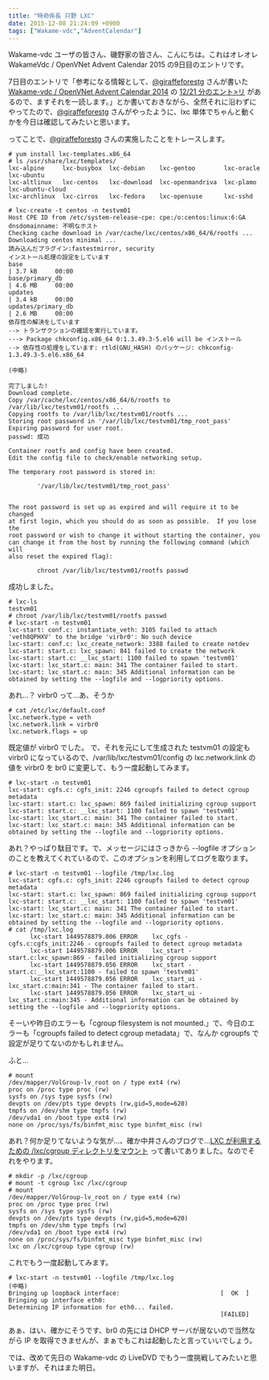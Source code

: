 ```yaml
---
title: "特命係長 只野 LXC"
date: 2015-12-08 21:24:09 +0900
tags: ["Wakame-vdc","AdventCalendar"]
---
```


Wakame-vdc ユーザの皆さん、磯野家の皆さん、こんにちは。これはオレオレ WakameVdc / OpenVNet Advent Calendar 2015 の9日目のエントリです。

7日目のエントリで「参考になる情報として、[@giraffeforestg](https://twitter.com/giraffeforestg) さんが書いた [Wakame-vdc / OpenVNet Advent Calendar 2014](http://www.adventar.org/calendars/577) の [12/21 分のエント>リ](http://giraffeforestg.blog.fc2.com/blog-category-29.html) があるので、ますそれを一読します。」とか書いておきながら、全然それに沿わずにやってたので、[@giraffeforestg](https://twitter.com/giraffeforestg) さんがやったように、lxc 単体でちゃんと動くかを今日は確認してみたいと思います。

<!--more-->

ってことで、[@giraffeforestg](https://twitter.com/giraffeforestg) さんの実施したことをトレースします。

    # yum install lxc-templates.x86_64
    # ls /usr/share/lxc/templates/
    lxc-alpine     lxc-busybox  lxc-debian    lxc-gentoo        lxc-oracle  lxc-ubuntu
    lxc-altlinux   lxc-centos   lxc-download  lxc-openmandriva  lxc-plamo   lxc-ubuntu-cloud
    lxc-archlinux  lxc-cirros   lxc-fedora    lxc-opensuse      lxc-sshd
    
    # lxc-create -t centos -n testvm01
    Host CPE ID from /etc/system-release-cpe: cpe:/o:centos:linux:6:GA
    dnsdomainname: 不明なホスト
    Checking cache download in /var/cache/lxc/centos/x86_64/6/rootfs ... 
    Downloading centos minimal ...
    読み込んだプラグイン:fastestmirror, security
    インストール処理の設定をしています
    base                                                                            | 3.7 kB     00:00     
    base/primary_db                                                                 | 4.6 MB     00:00     
    updates                                                                         | 3.4 kB     00:00     
    updates/primary_db                                                              | 2.6 MB     00:00     
    依存性の解決をしています
    --> トランザクションの確認を実行しています。
    ---> Package chkconfig.x86_64 0:1.3.49.3-5.el6 will be インストール
    --> 依存性の処理をしています: rtld(GNU_HASH) のパッケージ: chkconfig-1.3.49.3-5.el6.x86_64
    
    (中略)
    
    完了しました!
    Download complete.
    Copy /var/cache/lxc/centos/x86_64/6/rootfs to /var/lib/lxc/testvm01/rootfs ... 
    Copying rootfs to /var/lib/lxc/testvm01/rootfs ...
    Storing root password in '/var/lib/lxc/testvm01/tmp_root_pass'
    Expiring password for user root.
    passwd: 成功
    
    Container rootfs and config have been created.
    Edit the config file to check/enable networking setup.
    
    The temporary root password is stored in:
    
            '/var/lib/lxc/testvm01/tmp_root_pass'
    
    
    The root password is set up as expired and will require it to be changed
    at first login, which you should do as soon as possible.  If you lose the
    root password or wish to change it without starting the container, you
    can change it from the host by running the following command (which will
    also reset the expired flag):
    
            chroot /var/lib/lxc/testvm01/rootfs passwd


成功しました。

    # lxc-ls 
    testvm01
    # chroot /var/lib/lxc/testvm01/rootfs passwd
    # lxc-start -n testvm01
    lxc-start: conf.c: instantiate_veth: 3105 failed to attach 'veth8QPHXV' to the bridge 'virbr0': No such device
    lxc-start: conf.c: lxc_create_network: 3388 failed to create netdev
    lxc-start: start.c: lxc_spawn: 841 failed to create the network
    lxc-start: start.c: __lxc_start: 1100 failed to spawn 'testvm01'
    lxc-start: lxc_start.c: main: 341 The container failed to start.
    lxc-start: lxc_start.c: main: 345 Additional information can be obtained by setting the --logfile and --logpriority options.

あれ…？ virbr0 って…あ、そうか

    # cat /etc/lxc/default.conf 
    lxc.network.type = veth
    lxc.network.link = virbr0
    lxc.network.flags = up

既定値が virbr0 でした。
で、それを元にして生成された testvm01 の設定も virbr0 になっているので、/var/lib/lxc/testvm01/config の lxc.network.link の値を virbr0 を br0 に変更して、もう一度起動してみます。

    # lxc-start -n testvm01
    lxc-start: cgfs.c: cgfs_init: 2246 cgroupfs failed to detect cgroup metadata
    lxc-start: start.c: lxc_spawn: 869 failed initializing cgroup support
    lxc-start: start.c: __lxc_start: 1100 failed to spawn 'testvm01'
    lxc-start: lxc_start.c: main: 341 The container failed to start.
    lxc-start: lxc_start.c: main: 345 Additional information can be obtained by setting the --logfile and --logpriority options.

あれ？やっぱり駄目です。で、メッセージにはさっきから --logfile オプションのことを教えてくれているので、このオプションを利用してログを取ります。

    # lxc-start -n testvm01 --logfile /tmp/lxc.log
    lxc-start: cgfs.c: cgfs_init: 2246 cgroupfs failed to detect cgroup metadata
    lxc-start: start.c: lxc_spawn: 869 failed initializing cgroup support
    lxc-start: start.c: __lxc_start: 1100 failed to spawn 'testvm01'
    lxc-start: lxc_start.c: main: 341 The container failed to start.
    lxc-start: lxc_start.c: main: 345 Additional information can be obtained by setting the --logfile and --logpriority options.
    # cat /tmp/lxc.log 
          lxc-start 1449578879.006 ERROR    lxc_cgfs - cgfs.c:cgfs_init:2246 - cgroupfs failed to detect cgroup metadata
          lxc-start 1449578879.006 ERROR    lxc_start - start.c:lxc_spawn:869 - failed initializing cgroup support
          lxc-start 1449578879.056 ERROR    lxc_start - start.c:__lxc_start:1100 - failed to spawn 'testvm01'
          lxc-start 1449578879.056 ERROR    lxc_start_ui - lxc_start.c:main:341 - The container failed to start.
          lxc-start 1449578879.056 ERROR    lxc_start_ui - lxc_start.c:main:345 - Additional information can be obtained by setting the --logfile and --logpriority options.

そーいや昨日のエラーも「cgroup filesystem is not mounted.」で、今日のエラーも「cgroupfs failed to detect cgroup metadata」で、なんか cgroupfs で設定が足りてないのかもしれません。

ふと…

    # mount
    /dev/mapper/VolGroup-lv_root on / type ext4 (rw)
    proc on /proc type proc (rw)
    sysfs on /sys type sysfs (rw)
    devpts on /dev/pts type devpts (rw,gid=5,mode=620)
    tmpfs on /dev/shm type tmpfs (rw)
    /dev/vda1 on /boot type ext4 (rw)
    none on /proc/sys/fs/binfmt_misc type binfmt_misc (rw)

あれ？何か足りてないような気が…、確か中井さんのブログで…[LXC が利用するための /lxc/cgroup ディレクトリをマウント](http://enakai00.hatenablog.com/entry/20110529/1306658627) って書いてありました。なのでそれをやります。

    # mkdir -p /lxc/cgroup
    # mount -t cgroup lxc /lxc/cgroup
    # mount
    /dev/mapper/VolGroup-lv_root on / type ext4 (rw)
    proc on /proc type proc (rw)
    sysfs on /sys type sysfs (rw)
    devpts on /dev/pts type devpts (rw,gid=5,mode=620)
    tmpfs on /dev/shm type tmpfs (rw)
    /dev/vda1 on /boot type ext4 (rw)
    none on /proc/sys/fs/binfmt_misc type binfmt_misc (rw)
    lxc on /lxc/cgroup type cgroup (rw)

これでもう一度起動してみます。

    # lxc-start -n testvm01 --logfile /tmp/lxc.log
    (中略)
    Bringing up loopback interface:                            [  OK  ]
    Bringing up interface eth0:  
    Determining IP information for eth0... failed.
                                                               [FAILED]

あぁ、はい、確かにそうです、br0 の先には DHCP サーバが居ないので当然ながら IP を取得できませんが、まぁでもこれは起動したと言っていいでしょう。

では、改めて先日の Wakame-vdc の LiveDVD でもう一度挑戦してみたいと思いますが、それはまた明日。


